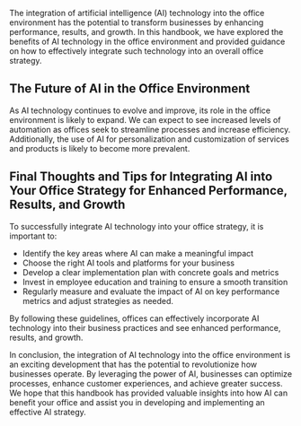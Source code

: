 
The integration of artificial intelligence (AI) technology into the office environment has the potential to transform businesses by enhancing performance, results, and growth. In this handbook, we have explored the benefits of AI technology in the office environment and provided guidance on how to effectively integrate such technology into an overall office strategy.

The Future of AI in the Office Environment
------------------------------------------

As AI technology continues to evolve and improve, its role in the office environment is likely to expand. We can expect to see increased levels of automation as offices seek to streamline processes and increase efficiency. Additionally, the use of AI for personalization and customization of services and products is likely to become more prevalent.

Final Thoughts and Tips for Integrating AI into Your Office Strategy for Enhanced Performance, Results, and Growth
------------------------------------------------------------------------------------------------------------------

To successfully integrate AI technology into your office strategy, it is important to:

* Identify the key areas where AI can make a meaningful impact
* Choose the right AI tools and platforms for your business
* Develop a clear implementation plan with concrete goals and metrics
* Invest in employee education and training to ensure a smooth transition
* Regularly measure and evaluate the impact of AI on key performance metrics and adjust strategies as needed.

By following these guidelines, offices can effectively incorporate AI technology into their business practices and see enhanced performance, results, and growth.

In conclusion, the integration of AI technology into the office environment is an exciting development that has the potential to revolutionize how businesses operate. By leveraging the power of AI, businesses can optimize processes, enhance customer experiences, and achieve greater success. We hope that this handbook has provided valuable insights into how AI can benefit your office and assist you in developing and implementing an effective AI strategy.